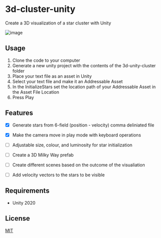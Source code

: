 # 3d-cluster-unity
Create a 3D visualization of a star cluster with Unity

![image](https://user-images.githubusercontent.com/19656975/117451671-2ed9c900-af19-11eb-8ba9-0139679f49d6.png)

## Usage
1. Clone the code to your computer
2. Generate a new unity project with the contents of the 3d-unity-cluster folder
3. Place your text file as an asset in Unity
4. Select your text file and make it an Addressable Asset
5. In the InitializeStars set the location path of your Addressable Asset in the Asset File Location
6. Press Play

## Features
- [x] Generate stars from 6-field (position - velocity) comma deliniated file
- [x] Make the camera move in play mode with keyboard operations
- [ ] Adjustable size, colour, and luminosity for star initialization
- [ ] Create a 3D Milky Way prefab 
- [ ] Create different scenes based on the outcome of the visualiation
- [ ] Add velocity vectors to the stars to be visible


## Requirements
- Unity 2020

## License
[MIT](https://choosealicense.com/licenses/mit/)
